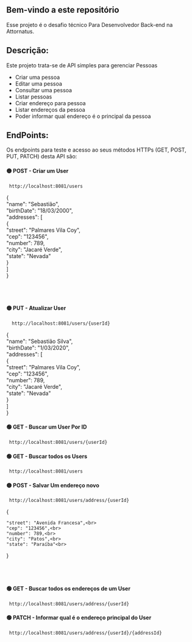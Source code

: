 
## Bem-vindo a este repositório

Esse projeto é o desafio técnico Para Desenvolvedor Back-end na Attornatus.

## Descrição:
Este projeto trata-se de API simples para gerenciar Pessoas

- Criar uma pessoa
- Editar uma pessoa
- Consultar uma pessoa
- Listar pessoas
- Criar endereço para pessoa
- Listar endereços da pessoa
- Poder informar qual endereço é o principal da pessoa 

## EndPoints:
Os endpoints para teste e acesso ao seus métodos HTTPs (GET, POST, PUT, PATCH) desta API são:

#### 🟡 POST - Criar um User

<div class="snippet-clipboard-content position-relative overflow-auto"> 
<pre class="notranslate"><code class="notranslate"> http://localhost:8081/users
</code></pre> 


{<br>
	"name": "Sebastião",<br>
    "birthDate": "18/03/2000",<br>
    "addresses": [<br>
        {<br>
	        "street": "Palmares Vila Coy",<br>
	        "cep": "123456",<br>
	        "number": 789,<br>
	        "city": "Jacaré Verde",<br>
	        "state": "Nevada"<br>
        }<br>
    ]<br>
}<br>

 <br><br>
  
#### 🟡 PUT - Atualizar User
 <div class="snippet-clipboard-content position-relative overflow-auto"> 
<pre class="notranslate"><code class="notranslate">  http://localhost:8081/users/{userId}
</code></pre> 

{<br>
	"name": "Sebastião Silva",<br>
    "birthDate": "1/03/2020",<br>
    "addresses": [<br>
        {<br>
	        "street": "Palmares Vila Coy",<br>
	        "cep": "123456",<br>
	        "number": 789,<br>
	        "city": "Jacaré Verde",<br>
	        "state": "Nevada"<br>
        }<br>
    ]<br>
}<br>
    
   
#### 🟢  GET - Buscar um User Por ID
<div class="snippet-clipboard-content position-relative overflow-auto"> 
<pre class="notranslate"><code class="notranslate"> http://localhost:8081/users/{userId}
</code></pre> 

  
  
#### 🟢  GET - Buscar todos os Users
<div class="snippet-clipboard-content position-relative overflow-auto"> 
<pre class="notranslate"><code class="notranslate"> http://localhost:8081/users
</code></pre> 
  

#### 🟡 POST - Salvar Um endereço novo

<div class="snippet-clipboard-content position-relative overflow-auto"> 
<pre class="notranslate"><code class="notranslate"> http://localhost:8081/users/address/{userId}
</code></pre> 

{<br>

	"street": "Avenida Francesa",<br>
	"cep": "123456",<br>
	"number": 789,<br>
	"city": "Patos",<br>
	"state": "Paraíba"<br>   
   
}<br>

 <br><br>
  
 #### 🟢  GET - Buscar todos os endereços de um User
<div class="snippet-clipboard-content position-relative overflow-auto"> 
<pre class="notranslate"><code class="notranslate"> http://localhost:8081/users/address/{userId}
</code></pre> 


 #### 🟢  PATCH - Informar qual é o endereço principal do User
<div class="snippet-clipboard-content position-relative overflow-auto"> 
<pre class="notranslate"><code class="notranslate"> http://localhost:8081/users/address/{userId}/{addressId}
</code></pre> 
  
  
  
  